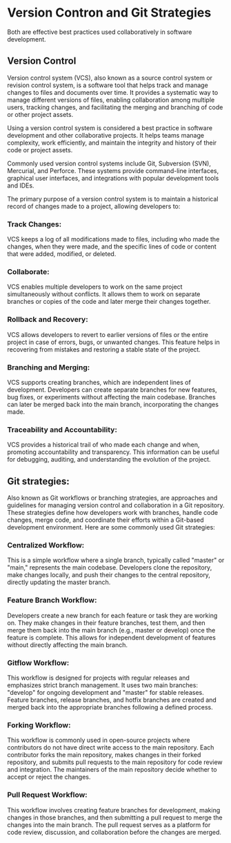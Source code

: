 # Version Contron and Git Strategies

Both are effective best practices used collaboratively in software development.

## Version Control
Version control system (VCS), also known as a source control system or revision control system, is a software tool that helps track and manage changes to files and documents over time. It provides a systematic way to manage different versions of files, enabling collaboration among multiple users, tracking changes, and facilitating the merging and branching of code or other project assets.

Using a version control system is considered a best practice in software development and other collaborative projects. It helps teams manage complexity, work efficiently, and maintain the integrity and history of their code or project assets.

Commonly used version control systems include Git, Subversion (SVN), Mercurial, and Perforce. These systems provide command-line interfaces, graphical user interfaces, and integrations with popular development tools and IDEs.

The primary purpose of a version control system is to maintain a historical record of changes made to a project, allowing developers to:

### Track Changes: 
VCS keeps a log of all modifications made to files, including who made the changes, when they were made, and the specific lines of code or content that were added, modified, or deleted.

### Collaborate: 
VCS enables multiple developers to work on the same project simultaneously without conflicts. It allows them to work on separate branches or copies of the code and later merge their changes together.

### Rollback and Recovery:
VCS allows developers to revert to earlier versions of files or the entire project in case of errors, bugs, or unwanted changes. This feature helps in recovering from mistakes and restoring a stable state of the project.

### Branching and Merging: 
VCS supports creating branches, which are independent lines of development. Developers can create separate branches for new features, bug fixes, or experiments without affecting the main codebase. Branches can later be merged back into the main branch, incorporating the changes made.

### Traceability and Accountability: 
VCS provides a historical trail of who made each change and when, promoting accountability and transparency. This information can be useful for debugging, auditing, and understanding the evolution of the project.

## Git strategies: 
Also known as Git workflows or branching strategies, are approaches and guidelines for managing version control and collaboration in a Git repository. These strategies define how developers work with branches, handle code changes, merge code, and coordinate their efforts within a Git-based development environment. Here are some commonly used Git strategies:

### Centralized Workflow: 
This is a simple workflow where a single branch, typically called "master" or "main," represents the main codebase. Developers clone the repository, make changes locally, and push their changes to the central repository, directly updating the master branch.

### Feature Branch Workflow: 
Developers create a new branch for each feature or task they are working on. They make changes in their feature branches, test them, and then merge them back into the main branch (e.g., master or develop) once the feature is complete. This allows for independent development of features without directly affecting the main branch.

### Gitflow Workflow: 
This workflow is designed for projects with regular releases and emphasizes strict branch management. It uses two main branches: "develop" for ongoing development and "master" for stable releases. Feature branches, release branches, and hotfix branches are created and merged back into the appropriate branches following a defined process.

### Forking Workflow: 
This workflow is commonly used in open-source projects where contributors do not have direct write access to the main repository. Each contributor forks the main repository, makes changes in their forked repository, and submits pull requests to the main repository for code review and integration. The maintainers of the main repository decide whether to accept or reject the changes.

### Pull Request Workflow: 
This workflow involves creating feature branches for development, making changes in those branches, and then submitting a pull request to merge the changes into the main branch. The pull request serves as a platform for code review, discussion, and collaboration before the changes are merged.








